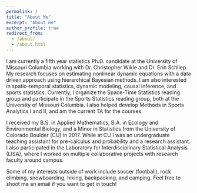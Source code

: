 ```yaml
---
permalink: /
title: "About Me"
excerpt: "About me"
author_profile: true
redirect_from:
  - /about/
  - /about.html
---
```


I am currently a fifth year statistics Ph.D. candidate at the University of
Missouri Columbia working with Dr. Christopher Wikle and Dr. Erin Schliep.
My research focuses on estimating nonlinear dynamic equations with a data driven
approach using hierarchical Bayesian methods.
I am also interested in spatio-temporal statistics, dynamic modeling, causal inference, and sports statistics.
Currently, I organize the Space-Time Statistics reading group and
participate in the Sports Statistics reading group, both at the University of
Missouri Columbia.
I also helped develop Methods in Sports Analytics I and II, and am the current TA for the courses.

I received my B.S. in Applied Mathematics, B.A. in Ecology and Environmental Biology,
and a Minor in Statistics from the University of Colorado Boulder (CU) in 2017.
While at CU I was an undergraduate teaching assistant for pre-calculus and
probability and a research assistant.
I also participated in the Laboratory for Interdisciplinary Statistical Analysis
(LISA), where I worked on multiple collaborative projects with research faculty
around campus.

Some of my interests outside of work include soccer (football), rock climbing,
snowboarding, hiking, backpacking, and camping.
Feel free to shoot me an email if you want to get in touch!
